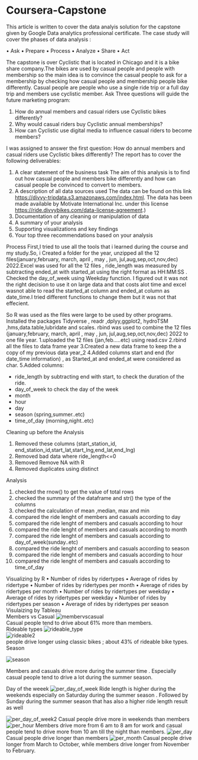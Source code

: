 # Coursera-Capstone 
This article is written to cover the data analyis solution for the capstone given by Google Data analytics professional certificate. The case study will cover the phases of data analysis :

•	Ask
•	Prepare
•	Process
•	Analyze
•	Share
•	Act


The capstone is over Cyclistic that is located in Chicago and it is a bike share company.The bikes are used by casual people and people with membership so the main idea is to convince the casual people to ask for a membership by checking how casual people and membership people bike differently. Casual people are people who use a single ride trip or a full day trip and members use cyclistic member.
Ask Three questions will guide the future marketing program: 
1. How do annual members and casual riders use Cyclistic bikes differently? 
2. Why would casual riders buy Cyclistic annual memberships? 
3. How can Cyclistic use digital media to influence casual riders to become members?

I was assigned to answer the first question: How do annual members and casual riders use Cyclistic bikes differently?
The report has to cover the following deliverables: 
1.	A clear statement of the business task 
The aim of this analysis is to find out how casual people and members bike differently and how can casual people be convinced to convert to members.
2.	A description of all data sources used 
The data can be found on this link https://divvy-tripdata.s3.amazonaws.com/index.html.
The data has been made available by Motivate International Inc. under this license https://ride.divvybikes.com/data-license-agreement.)
3.	Documentation of any cleaning or manipulation of data
4.	A summary of your analysis 
5.	Supporting visualizations and key findings 
6.	Your top three recommendations based on your analysis

Process
First,I tried to use all the tools that i learned during the course and my study.So, i Created a folder for the year, unzipped all the 12 files(january,february, march, april , may , jun, jul,aug,sep,oct,nov,dec) 2022.Excel was used for all the 12 files , ride_length was measured by subtracting ended_at with started_at using the right format as HH:MM:SS . Checked the day_of_week using Weekday function. I figured out it was not the right decision to use it on large data and that costs alot time and excel wasnot able to read the started_at column and ended_at column as date_time.I tried different functions to change them but it was not that effecient.


So R was used as the files were large to be used by other programs. Installed the packages Tidyverse , readr ,dplyy,ggplot2, hydroTSM ,hms,data.table,lubridate and scales. rbind was used to combine the 12 files (january,february, march, april , may , jun, jul,aug,sep,oct,nov,dec) 2022 to one file year.
1.uploaded the 12 files (jan,feb.....etc) using read.csv 
2.rbind all the files to data frame year 
3.Created a new data frame to keep the a copy of my previous data year_2 
4.Added columns start and end (for date_time information) , as Started_at and ended_at were considered as char. 
5.Added columns:
- ride_length by subtracting end with start, to check the duration of the ride. 
- day_of_week to check the day of the week
- month 
- hour 
- day 
- season (spring,summer..etc) 
- time_of_day (morning,night..etc) 

Cleaning up before the Analysis
1.	Removed these columns (start_station_id, end_station_id,start_lat,start_lng,end_lat,end_lng) 
2.	Removed bad data where ride_length<=0 
3.	Removed Remove NA with R 
4.	Removed duplicates using distinct


Analysis 
1.	checked the rnow() to get the value of total rows
2.	checked the summary of the dataframe and str() the type of the columns
3.	checked the calculation of mean ,median, max and min
4.	compared the ride lenght of members and casuals according to day
5.	compared the ride lenght of members and casuals according to hour
6.	compared the ride lenght of members and casuals according to month
7.	compared the ride lenght of members and casuals according to day_of_week(sunday..etc)
8.	compared the ride lenght of members and casuals according to season
9.	compared the ride lenght of members and casuals according to hour
10.	compared the ride lenght of members and casuals according to time_of_day


Visualizing by R 
•	Number of rides by ridertypes 
•	Average of rides by ridertype 
•	Number of rides by ridertypes per month 
•	Average of rides by ridertypes per month 
•	Number of rides by ridertypes per weekday 
•	Average of rides by ridertypes per weekday
•	Number of rides by ridertypes per season 
•	Average of rides by ridertypes per season
<br>
<Heading2>Visulaizing by Tableau<Heading2>
<br>
<Heading3>Members vs Casual</Heading3>
![membervscasual](https://user-images.githubusercontent.com/71370133/220761743-1998a03b-2a94-4560-8fab-cda73dea5a91.png)
<br>
Casual people tend to drive about 61% more than members.
<br>
<Heading3>Rideable types</Heading3>
<right>![rideable_type](https://user-images.githubusercontent.com/71370133/220762076-3dbd72ad-766d-4fd9-b369-4716f0c71258.png)
<br>
![rideable2](https://user-images.githubusercontent.com/71370133/220762972-e910e810-beaa-43eb-b38a-768d6887eab6.png)
<br>
people drive longer using classic bikes ; about 43% of rideable bike types.
<br>
<Heading2>Season<Heading2>

![season](https://user-images.githubusercontent.com/71370133/220763228-60a201a1-4621-4fa6-9169-af7864ffe27d.png)

Members and casuals drive more during the summer time . Especially casual people tend to drive a lot during the summer season.

Day of the weeek
![per_day_of_week](https://user-images.githubusercontent.com/71370133/220763554-15b3f443-8ee1-409b-a872-732e4995eae6.png)<right>
Ride length is higher during the weekends especially on Saturday during the summer season . Followed by Sunday during the summer season that has also a higher ride length result as well

![per_day_of_week2](https://user-images.githubusercontent.com/71370133/220763714-5db518a7-750e-43fc-b4aa-c31ee1a1cb22.png)
Casual people drive more in weekends than members
![per_hour](https://user-images.githubusercontent.com/71370133/220763847-b58155e6-c354-401f-948a-7917d3127368.png)
Members drive more from 6 am to 8 am for work and casual people tend to drive more from 10 am till the night than members.
![per_day](https://user-images.githubusercontent.com/71370133/220764271-c0b1c2d8-38ab-4a47-b1ba-7696dac2c2a3.png)
Casual people drive longer than members
![per_month](https://user-images.githubusercontent.com/71370133/220764407-3855b081-80d4-4abf-886b-6b583e474e82.png)
Casual people drive longer from March to October, while members drive longer from November to February. 













